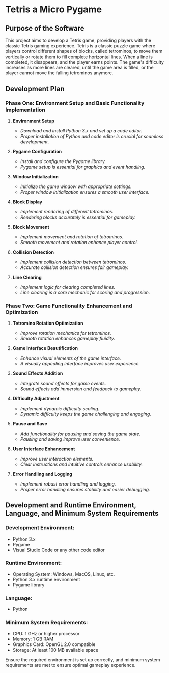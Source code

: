 # Tetris a Micro Pygame

## Purpose of the Software

This project aims to develop a Tetris game, providing players with the classic Tetris gaming experience. Tetris is a classic puzzle game where players control different shapes of blocks, called tetrominos, to move them vertically or rotate them to fill complete horizontal lines. When a line is completed, it disappears, and the player earns points. The game's difficulty increases as more lines are cleared, until the game area is filled, or the player cannot move the falling tetrominos anymore.

## Development Plan

### Phase One: Environment Setup and Basic Functionality Implementation

1. **Environment Setup**
   - *Download and install Python 3.x and set up a code editor.*
   - *Proper installation of Python and code editor is crucial for seamless development.*

2. **Pygame Configuration**
   - *Install and configure the Pygame library.*
   - *Pygame setup is essential for graphics and event handling.*

3. **Window Initialization**
   - *Initialize the game window with appropriate settings.*
   - *Proper window initialization ensures a smooth user interface.*

4. **Block Display**
   - *Implement rendering of different tetrominos.*
   - *Rendering blocks accurately is essential for gameplay.*

5. **Block Movement**
   - *Implement movement and rotation of tetrominos.*
   - *Smooth movement and rotation enhance player control.*

6. **Collision Detection**
   - *Implement collision detection between tetrominos.*
   - *Accurate collision detection ensures fair gameplay.*

7. **Line Clearing**
   - *Implement logic for clearing completed lines.*
   - *Line clearing is a core mechanic for scoring and progression.*

### Phase Two: Game Functionality Enhancement and Optimization

1. **Tetromino Rotation Optimization**
   - *Improve rotation mechanics for tetrominos.*
   - *Smooth rotation enhances gameplay fluidity.*

2. **Game Interface Beautification**
   - *Enhance visual elements of the game interface.*
   - *A visually appealing interface improves user experience.*

3. **Sound Effects Addition**
   - *Integrate sound effects for game events.*
   - *Sound effects add immersion and feedback to gameplay.*

4. **Difficulty Adjustment**
   - *Implement dynamic difficulty scaling.*
   - *Dynamic difficulty keeps the game challenging and engaging.*

5. **Pause and Save**
   - *Add functionality for pausing and saving the game state.*
   - *Pausing and saving improve user convenience.*

6. **User Interface Enhancement**
   - *Improve user interaction elements.*
   - *Clear instructions and intuitive controls enhance usability.*

7. **Error Handling and Logging**
   - *Implement robust error handling and logging.*
   - *Proper error handling ensures stability and easier debugging.*

## Development and Runtime Environment, Language, and Minimum System Requirements

### Development Environment:
- Python 3.x
- Pygame
- Visual Studio Code or any other code editor

### Runtime Environment:
- Operating System: Windows, MacOS, Linux, etc.
- Python 3.x runtime environment
- Pygame library

### Language:
- Python

### Minimum System Requirements:
- CPU: 1 GHz or higher processor
- Memory: 1 GB RAM
- Graphics Card: OpenGL 2.0 compatible
- Storage: At least 100 MB available space

Ensure the required environment is set up correctly, and minimum system requirements are met to ensure optimal gameplay experience.
